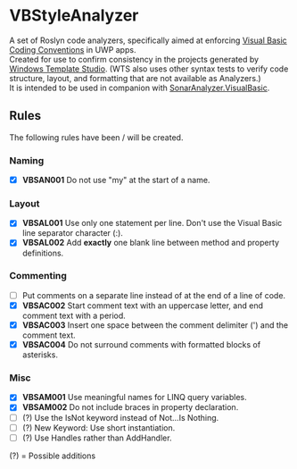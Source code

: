 # VBStyleAnalyzer

A set of Roslyn code analyzers, specifically aimed at enforcing [Visual Basic Coding Conventions](https://docs.microsoft.com/en-us/dotnet/visual-basic/programming-guide/program-structure/coding-conventions) in UWP apps.  
Created for use to confirm consistency in the projects generated by [Windows Template Studio](https://github.com/Microsoft/WindowsTemplateStudio). (WTS also uses other syntax tests to verify code structure, layout, and formatting that are not available as Analyzers.)  
It is intended to be used in companion with [SonarAnalyzer.VisualBasic](https://www.nuget.org/packages/SonarAnalyzer.VisualBasic/).

## Rules

The following rules have been / will be created.

### Naming

- [x] **VBSAN001** Do not use "my" at the start of a name.

### Layout

- [x] **VBSAL001** Use only one statement per line. Don't use the Visual Basic line separator character (:).
- [x] **VBSAL002** Add **exactly** one blank line between method and property definitions.

### Commenting

- [ ] Put comments on a separate line instead of at the end of a line of code.
- [x] **VBSAC002** Start comment text with an uppercase letter, and end comment text with a period.
- [x] **VBSAC003** Insert one space between the comment delimiter (') and the comment text.
- [x] **VBSAC004** Do not surround comments with formatted blocks of asterisks.

### Misc

- [x] **VBSAM001** Use meaningful names for LINQ query variables.
- [x] **VBSAM002** Do not include braces in property declaration.
- [ ] (?) Use the IsNot keyword instead of Not...Is Nothing.
- [ ] (?) New Keyword: Use short instantiation.
- [ ] (?) Use Handles rather than AddHandler.

(?) = Possible additions
